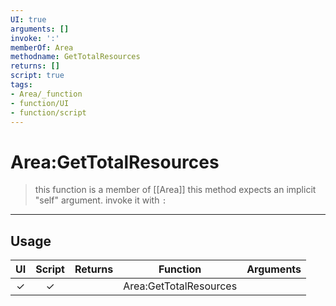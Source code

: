 ```yaml
---
UI: true
arguments: []
invoke: ':'
memberOf: Area
methodname: GetTotalResources
returns: []
script: true
tags:
- Area/_function
- function/UI
- function/script
---
```

# Area:GetTotalResources
> this function is a member of [[Area]]
> this method expects an implicit "self" argument. invoke it with `:`
-----
## Usage
|  UI | Script | Returns | Function | Arguments |
|:---:|:------:|-------:|:--------:|:---------|
|✓|✓||Area:GetTotalResources||
